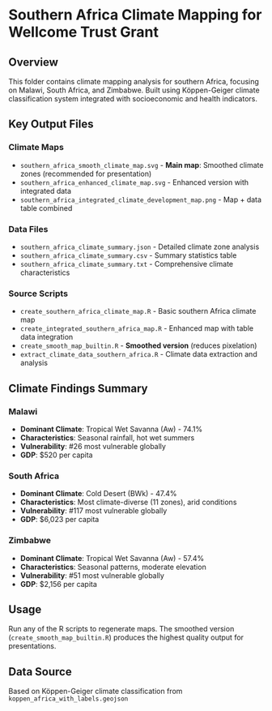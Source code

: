 # Southern Africa Climate Mapping for Wellcome Trust Grant

## Overview
This folder contains climate mapping analysis for southern Africa, focusing on Malawi, South Africa, and Zimbabwe. Built using Köppen-Geiger climate classification system integrated with socioeconomic and health indicators.

## Key Output Files

### Climate Maps
- `southern_africa_smooth_climate_map.svg` - **Main map**: Smoothed climate zones (recommended for presentation)
- `southern_africa_enhanced_climate_map.svg` - Enhanced version with integrated data  
- `southern_africa_integrated_climate_development_map.png` - Map + data table combined

### Data Files
- `southern_africa_climate_summary.json` - Detailed climate zone analysis
- `southern_africa_climate_summary.csv` - Summary statistics table
- `southern_africa_climate_summary.txt` - Comprehensive climate characteristics

### Source Scripts
- `create_southern_africa_climate_map.R` - Basic southern Africa climate map
- `create_integrated_southern_africa_map.R` - Enhanced map with table data integration
- `create_smooth_map_builtin.R` - **Smoothed version** (reduces pixelation)
- `extract_climate_data_southern_africa.R` - Climate data extraction and analysis

## Climate Findings Summary

### Malawi
- **Dominant Climate**: Tropical Wet Savanna (Aw) - 74.1%
- **Characteristics**: Seasonal rainfall, hot wet summers
- **Vulnerability**: #26 most vulnerable globally
- **GDP**: $520 per capita

### South Africa  
- **Dominant Climate**: Cold Desert (BWk) - 47.4%
- **Characteristics**: Most climate-diverse (11 zones), arid conditions
- **Vulnerability**: #117 most vulnerable globally  
- **GDP**: $6,023 per capita

### Zimbabwe
- **Dominant Climate**: Tropical Wet Savanna (Aw) - 57.4%
- **Characteristics**: Seasonal patterns, moderate elevation
- **Vulnerability**: #51 most vulnerable globally
- **GDP**: $2,156 per capita

## Usage
Run any of the R scripts to regenerate maps. The smoothed version (`create_smooth_map_builtin.R`) produces the highest quality output for presentations.

## Data Source
Based on Köppen-Geiger climate classification from `koppen_africa_with_labels.geojson`